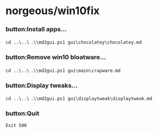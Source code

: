 # norgeous/win10fix

### button:Install apps...
`cd ..\..\`
`.\\md2gui.ps1 gui\chocolatey\chocolatey.md`

### button:Remove win10 bloatware...
`cd ..\..\`
`.\\md2gui.ps1 gui\main\crapware.md`

### button:Display tweaks...
`cd ..\..\`
`.\\md2gui.ps1 gui\displaytweak\displaytweak.md`

### button:Quit
`Exit 500`

